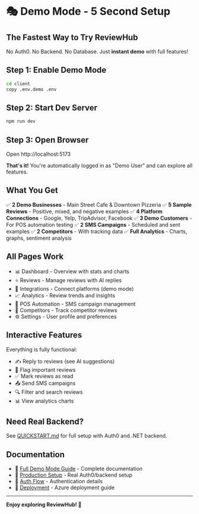 # 🎭 Demo Mode - 5 Second Setup

## The Fastest Way to Try ReviewHub

No Auth0. No Backend. No Database. Just **instant demo** with full features!

## Step 1: Enable Demo Mode

```bash
cd client
copy .env.demo .env
```

## Step 2: Start Dev Server

```bash
npm run dev
```

## Step 3: Open Browser

Open http://localhost:5173

**That's it!** You're automatically logged in as "Demo User" and can explore all features.

## What You Get

✅ **2 Demo Businesses** - Main Street Cafe & Downtown Pizzeria
✅ **5 Sample Reviews** - Positive, mixed, and negative examples
✅ **4 Platform Connections** - Google, Yelp, TripAdvisor, Facebook
✅ **3 Demo Customers** - For POS automation testing
✅ **2 SMS Campaigns** - Scheduled and sent examples
✅ **2 Competitors** - With tracking data
✅ **Full Analytics** - Charts, graphs, sentiment analysis

## All Pages Work

- 📊 Dashboard - Overview with stats and charts
- ⭐ Reviews - Manage reviews with AI replies
- 🔌 Integrations - Connect platforms (demo mode)
- 📈 Analytics - Review trends and insights
- 📱 POS Automation - SMS campaign management
- 👥 Competitors - Track competitor reviews
- ⚙️ Settings - User profile and preferences

## Interactive Features

Everything is fully functional:
- ✍️ Reply to reviews (see AI suggestions)
- 🚩 Flag important reviews
- ✅ Mark reviews as read
- 📤 Send SMS campaigns
- 🔍 Filter and search reviews
- 📊 View analytics charts

## Need Real Backend?

See [QUICKSTART.md](QUICKSTART.md) for full setup with Auth0 and .NET backend.

## Documentation

- 📖 [Full Demo Mode Guide](docs/DEMO_MODE.md) - Complete documentation
- 🚀 [Production Setup](QUICKSTART.md) - Real Auth0/backend setup
- 🔐 [Auth Flow](docs/AUTH_FLOW.md) - Authentication details
- 🚢 [Deployment](docs/DEPLOYMENT.md) - Azure deployment guide

---

**Enjoy exploring ReviewHub! 🎉**
